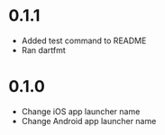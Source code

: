 0.1.1
=====

* Added test command to README
* Ran dartfmt

0.1.0
=====

* Change iOS app launcher name
* Change Android app launcher name
